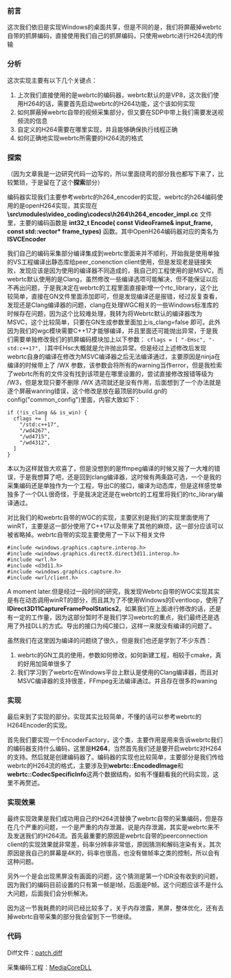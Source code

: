 ### 前言

这次我们依旧是实现Windows的桌面共享，但是不同的是，我们将屏蔽掉webrtc自带的抓屏编码，直接使用我们自己的抓屏编码，只使用webrtc进行H264流的传输

### 分析

这次实现主要有以下几个关键点：
1. 上次我们直接使用的是webrtc的编码器，webrtc默认的是VP8，这次我们使用H264的话，需要首先启动webrtc的H264功能，这个该如何实现
2. 如何屏蔽掉webrtc自带的视频采集部分，但又要在SDP中带上我们需要发送视频流的信息
3. 自定义的H264需要在哪里实现，并且能够确保执行线程正确
4. 如何正确地实现webrtc所需要的H264流的格式

### 探索
（因为文章我是一边研究代码一边写的，所以里面绕弯的部分我也都写下来了，比较繁琐，于是留在了这个**探索**部分）

编码器实现我们主要参考webrtc的h264_encoder的实现，webrtc的h264编码使用的是openH264实现，其实现在 **\src\modules\video_coding\codecs\h264\h264_encoder_impl.cc** 文件里，主要的编码函数是 **int32_t Encode( const VideoFrame& input_frame, const std::vector<VideoFrameType>\* frame_types)** 函数。其中OpenH264编码器对应的类名为**ISVCEncoder**

  我们自己的编码采集部分编译集成到webrtc里面来并不顺利，开始我是使用单独的VS工程编译出静态库给peer_conenction client使用，但是发现老是链接失败，发现应该是因为使用的编译器不同造成的，我自己的工程使用的是MSVC，而webrtc默认使用的是Clang，虽然修改一些编译选项可能解决，但不能保证以后不再出问题，于是我决定在webrtc的工程里面直接新增一个rtc_library，这个比较简单，直接在GN文件里面添加即可，但是发现编译还是报错，经过反复查看，发现还是Clang编译器的问题，clang在处理WGC相关的一些Windows标准库的时候存在问题，因为这个比较难处理，我转为将Webrtc默认的编译器改为MSVC，这个比较简单，只要在GN生成参数里面加上is_clang=false 即可。此外因为我们的wgc模块需要C++17才能够编译，并且里面还可能抛出异常，于是我们需要单独修改我们的抓屏编码模块加上以下参数：
  ` cflags = [ "-EHsc", "-std:c++17", ] `其中EHsc大概就是允许抛出异常。但是经过上述修改后发现webrtc自身的编译在修改为MSVC编译器之后无法编译通过，主要原因是ninja在编译的时候带上了 /WX 参数，该参数会将所有的warning当作error，但是我检索了webrtc所有的文件没有找到该项是在哪里设置的，尝试直接修改报错等级为 /W3，但是发现只要不删除 /WX 选项就还是没有作用，后面想到了一个办法就是逐个屏蔽wanring错误，这个修改是放在最顶层的build.gn的config("common_config")里面，内容大致如下：
```
if (!is_clang && is_win) {
  cflags += [
    "/std:c++17",
    "/wd4267",
    "/wd4715",
    "/wd4312",
  ]
}
```
  本以为这样就皆大欢喜了，但是没想到的是ffmpeg编译的时候又报了一大堆的错误，于是我想算了吧，还是回到clang编译器，这时候有两条路可选，一个是我的采集编码还是单独作为一个工程，导出C的接口，编译为动态库，但是这样感觉单独多了一个DLL很奇怪，于是我决定还是在webrtc的工程里将我们的rtc_library编译通过。
  
  对比我们的和webrtc自带的WGC的实现，主要区别是我们的实现里面使用了winRT，主要是这一部分使用了C++17以及带来了其他的麻烦，这一部分应该可以被省略掉。webrtc自带的实现主要使用了一下以下相关文件
  ```
#include <windows.graphics.capture.interop.h>
#include <windows.graphics.directX.direct3d11.interop.h>
#include <wrl.h>
#include <d3d11.h>
#include <windows.graphics.capture.h>
#include <wrl/client.h>
  ```
A moment later.但是经过一段时间的研究，我发现Webrtc自带的WGC实现其实是有在动态调用winRT的部分，而且其为了不使用Windows的Eventloop，使用了**IDirect3D11CaptureFramePoolStatics2**。如果我们在上面进行修改的话，还是有一定的工作量，因为这部分暂时不是我们学习webrtc的重点，我们最终还是选用了外挂DLL的方式。导出的接口为纯C接口，这样一来就没有编译的问题了。
  
  虽然我们在这里因为编译的问题绕了很久，但是我们也还是学到了不少东西：
  1. webrtc的GN工具的使用，参数如何修改，如何新建工程，相较于cmake，真的好用加简单很多了
  2. 我们学习到了webrtc在Windows平台上默认是使用的Clang编译器，而且对MSVC编译器的支持很差，FFmpeg无法编译通过。并且存在很多的waning
  
### 实现
  
最后来到了实现的部分。实现其实比较简单，不懂的话可以参考webrtc的H264Encoder的实现。
  
  首先我们要实现一个EncoderFactory，这个类，主要作用是用来告诉webrtc我们的编码器支持什么编码，这里是**H264**，当然首先我们还是要开启webrtc对H264的支持。然后就是创建编码器了。编码器的实现也比较简单，主要部分是我们传给webrtc的H264流的格式，主要涉及到**webrtc::EncodedImage**和**webrtc::CodecSpecificInfo**这两个数据结构，如有不懂翻看我的代码实现，这里不再赘述。
  
 ### 实现效果
  
  最终实现效果是我们成功用自己的H264流替换了webrtc自带的采集编码，但是存在几个严重的问题，一个是严重的内存泄漏，说是内存泄漏，其实是webrtc来不及发送我们的H264流。首先最重要的原因是webrtc自带的peerconnection client的实现效果就非常差，码率分辨率非常低，原因猜测和解码渲染有关。其次原因是我自己的屏幕是4K的，码率也很高，也没有做帧率之类的控制，所以会有这种问题。
  
  另外一个是会出现黑屏没有画面的问题，这个猜测是第一个IDR没有收到的问题，因为我们的编码目前设置的只有第一帧是I帧，后面是P帧。这个问题应该不是什么大问题，后面我们会分析解决。
  
  因为这一节我耗费的时间已经比较多了，关于内存泄露，黑屏，整体优化，还有去掉webrtc自带采集的部分我会留到下一节继续。
  
 ### 代码
  
 Diff文件：[patch.diff](https://github.com/superlomo/LearningWebrtc.github.io/blob/gh-pages/2.%20%E8%87%AA%E5%AE%9A%E4%B9%89H264%E8%A7%86%E9%A2%91%E6%B5%81%E6%A1%8C%E9%9D%A2%E5%85%B1%E4%BA%AB/patch.diff)
  
采集编码工程：[MediaCoreDLL](https://github.com/superlomo/MediaCore)
